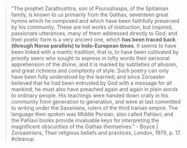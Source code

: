> "The prophet Zarathushtra, son of Pourushaspa, of the Spitaman family, is known to us primarily from the Gathas, seventeen great hymns which he composed and which have been faithfully preserved by his community. These are not works of instruction, but inspired, passionate utterances, many of them addressed directly to God; and their poetic form is a very ancient one, which **has been traced back (through Norse parallels) to Indo-European times**. It seems to have been linked with a mantic tradition, that is, to have been cultivated by priestly seers who sought to express in lofty words their personal apprehension of the divine; and it is marked by subtleties of allusion, and great richness and complexity of style. Such poetry can only have been fully understood by the learned; and since Zoroaster believed that he had been entrusted by God with a message for all mankind, he must also have preached again and again in plain words to ordinary people. His teachings were handed down orally in his community from generation to generation, and were at last committed to writing under the Sasanians, rulers of the third Iranian empire. The language then spoken was Middle Persian, also called Pahlavi; and the Pahlavi books provide invaluable keys for interpreting the magnificent obscurities of the Gathas themselves.” - Boyce | Zoroastrians, Their religious beliefs and practices, London, 1979, p. 17. #cleanup 